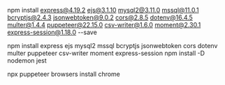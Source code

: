 npm install express@4.19.2 ejs@3.1.10 mysql2@3.11.0 mssql@11.0.1 bcryptjs@2.4.3 jsonwebtoken@9.0.2 cors@2.8.5 dotenv@16.4.5 multer@1.4.4 puppeteer@22.15.0 csv-writer@1.6.0 moment@2.30.1 express-session@1.18.0 --save

npm install express ejs mysql2 mssql bcryptjs jsonwebtoken cors dotenv multer puppeteer csv-writer moment express-session
npm install -D nodemon jest

npx puppeteer browsers install chrome
